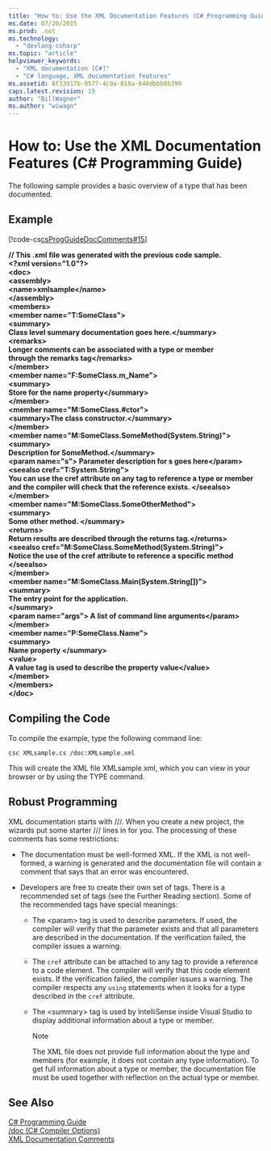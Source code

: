 ```yaml
---
title: "How to: Use the XML Documentation Features (C# Programming Guide)"
ms.date: 07/20/2015
ms.prod: .net
ms.technology: 
  - "devlang-csharp"
ms.topic: "article"
helpviewer_keywords: 
  - "XML documentation [C#]"
  - "C# language, XML documentation features"
ms.assetid: 8f33917b-9577-4c9a-818a-640dbbb0b399
caps.latest.revision: 19
author: "BillWagner"
ms.author: "wiwagn"
---
```

# How to: Use the XML Documentation Features (C# Programming Guide)
The following sample provides a basic overview of a type that has been documented.  
  
## Example  
 [!code-cs[csProgGuideDocComments#15](../../../csharp/programming-guide/xmldoc/codesnippet/CSharp/how-to-use-the-xml-documentation-features_1.cs)]  
  
 **// This .xml file was generated with the previous code sample.**  
**\<?xml version="1.0"?>**  
**\<doc>**  
 **\<assembly>**  
 **\<name>xmlsample\</name>**  
 **\</assembly>**  
 **\<members>**  
 **\<member name="T:SomeClass">**  
 **\<summary>**  
 **Class level summary documentation goes here.\</summary>**  
 **\<remarks>**  
 **Longer comments can be associated with a type or member**   
 **through the remarks tag\</remarks>**  
 **\</member>**  
 **\<member name="F:SomeClass.m_Name">**  
 **\<summary>**  
 **Store for the name property\</summary>**  
 **\</member>**  
 **\<member name="M:SomeClass.#ctor">**  
 **\<summary>The class constructor.\</summary>**   
 **\</member>**  
 **\<member name="M:SomeClass.SomeMethod(System.String)">**  
 **\<summary>**  
 **Description for SomeMethod.\</summary>**  
 **\<param name="s"> Parameter description for s goes here\</param>**  
 **\<seealso cref="T:System.String">**  
 **You can use the cref attribute on any tag to reference a type or member**   
 **and the compiler will check that the reference exists. \</seealso>**  
 **\</member>**  
 **\<member name="M:SomeClass.SomeOtherMethod">**  
 **\<summary>**  
 **Some other method. \</summary>**  
 **\<returns>**  
 **Return results are described through the returns tag.\</returns>**  
 **\<seealso cref="M:SomeClass.SomeMethod(System.String)">**  
 **Notice the use of the cref attribute to reference a specific method \</seealso>**  
 **\</member>**  
 **\<member name="M:SomeClass.Main(System.String[])">**  
 **\<summary>**  
 **The entry point for the application.**  
 **\</summary>**  
 **\<param name="args"> A list of command line arguments\</param>**  
 **\</member>**  
 **\<member name="P:SomeClass.Name">**  
 **\<summary>**  
 **Name property \</summary>**  
 **\<value>**  
 **A value tag is used to describe the property value\</value>**  
 **\</member>**  
 **\</members>**  
**\</doc>**   
## Compiling the Code  
 To compile the example, type the following command line:  
  
 `csc XMLsample.cs /doc:XMLsample.xml`  
  
 This will create the XML file XMLsample.xml, which you can view in your browser or by using the TYPE command.  
  
## Robust Programming  
 XML documentation starts with ///. When you create a new project, the wizards put some starter /// lines in for you. The processing of these comments has some restrictions:  
  
-   The documentation must be well-formed XML. If the XML is not well-formed, a warning is generated and the documentation file will contain a comment that says that an error was encountered.  
  
-   Developers are free to create their own set of tags. There is a recommended set of tags (see the Further Reading section). Some of the recommended tags have special meanings:  
  
    -   The \<param> tag is used to describe parameters. If used, the compiler will verify that the parameter exists and that all parameters are described in the documentation. If the verification failed, the compiler issues a warning.  
  
    -   The `cref` attribute can be attached to any tag to provide a reference to a code element. The compiler will verify that this code element exists. If the verification failed, the compiler issues a warning. The compiler respects any `using` statements when it looks for a type described in the `cref` attribute.  
  
    -   The \<summary> tag is used by IntelliSense inside Visual Studio to display additional information about a type or member.  
  
        > [!NOTE]
        >  The XML file does not provide full information about the type and members (for example, it does not contain any type information). To get full information about a type or member, the documentation file must be used together with reflection on the actual type or member.  
  
## See Also  
 [C# Programming Guide](../../../csharp/programming-guide/index.md)   
 [/doc (C# Compiler Options)](../../../csharp/language-reference/compiler-options/doc-compiler-option.md)   
 [XML Documentation Comments](../../../csharp/programming-guide/xmldoc/xml-documentation-comments.md)
